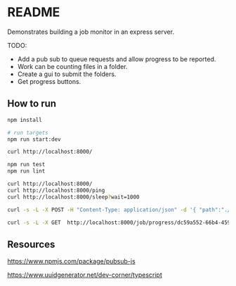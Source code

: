 # README

Demonstrates building a job monitor in an express server.  

TODO:

* Add a pub sub to queue requests and allow progress to be reported.
* Work can be counting files in a folder.
* Create a gui to submit the folders.  
* Get progress buttons.  

## How to run

```sh
npm install

# run targets
npm run start:dev

curl http://localhost:8000/

npm run test
npm run lint
```

```sh
curl http://localhost:8000/
curl http://localhost:8000/ping
curl http://localhost:8000/sleep?wait=1000

curl -s -L -X POST -H "Content-Type: application/json" -d '{ "path":"./routes" }' http://localhost:8000/job/start | jq . 

curl -s -L -X GET  http://localhost:8000/job/progress/dc59a552-66b4-459a-b48f-c7e2532da614 | jq .
```

## Resources

https://www.npmjs.com/package/pubsub-js

https://www.uuidgenerator.net/dev-corner/typescript
